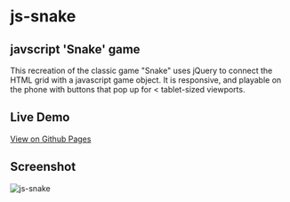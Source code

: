 # js-snake
## javscript 'Snake' game
This recreation of the classic game "Snake" uses jQuery to connect the HTML grid with a javascript game object.  It is responsive, and playable on the phone with buttons that pop up for < tablet-sized viewports.

## Live Demo
[View on Github Pages](http://chrisnorwood.github.io/js-snake/)

## Screenshot
![js-snake](https://cloud.githubusercontent.com/assets/18252139/20465826/b9c965d2-af1b-11e6-957e-36c0494f16ef.png)